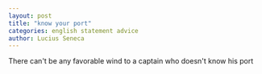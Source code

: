 ```yaml
---
layout: post
title: "know your port"
categories: english statement advice
author: Lucius Seneca
---
```


There can't be any favorable wind to a captain who doesn't know his port
